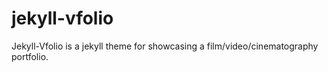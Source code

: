 # jekyll-vfolio
Jekyll-Vfolio is a jekyll theme for showcasing a film/video/cinematography portfolio.
